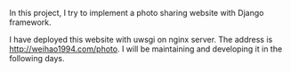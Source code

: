 In this project, I try to implement a photo sharing website with Django framework.

I have deployed this website with uwsgi on nginx server. The address is http://weihao1994.com/photo. I will be maintaining and developing it in the following days.
